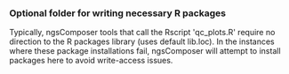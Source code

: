 ### Optional folder for writing necessary R packages  
Typically, ngsComposer tools that call the Rscript 'qc_plots.R' require no direction to the R packages library (uses default lib.loc). In the instances where these package installations fail, ngsComposer will attempt to install packages here to avoid write-access issues.
